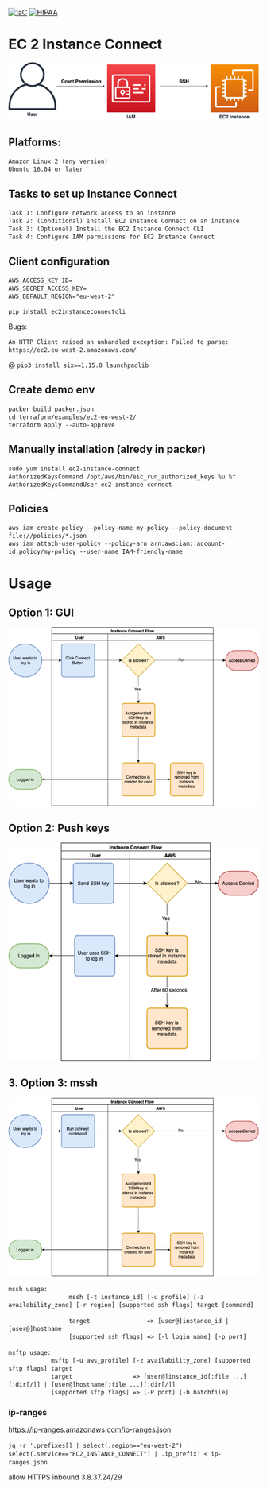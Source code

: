 [![IaC](https://app.soluble.cloud/api/v1/public/badges/900d1b3f-d0b7-4d33-baed-6112d472f5ed.svg)](https://app.soluble.cloud/repos/details/github.com/nulconaux/d004-ec2-instance-connect-demo)  [![HIPAA](https://app.soluble.cloud/api/v1/public/badges/4d24c538-5c48-4a36-b65c-45e10668964e.svg)](https://app.soluble.cloud/repos/details/github.com/nulconaux/d004-ec2-instance-connect-demo)


# EC 2 Instance Connect

![image info](./images/1.png)


## Platforms:
    Amazon Linux 2 (any version)
    Ubuntu 16.04 or later

## Tasks to set up Instance Connect
```
Task 1: Configure network access to an instance
Task 2: (Conditional) Install EC2 Instance Connect on an instance
Task 3: (Optional) Install the EC2 Instance Connect CLI
Task 4: Configure IAM permissions for EC2 Instance Connect
```

## Client configuration
```
AWS_ACCESS_KEY_ID=
AWS_SECRET_ACCESS_KEY=
AWS_DEFAULT_REGION="eu-west-2"
```

`pip install ec2instanceconnectcli`

Bugs: 
```
An HTTP Client raised an unhandled exception: Failed to parse: https://ec2.eu-west-2.amazonaws.com/
```

@ `pip3 install six==1.15.0 launchpadlib`


## Create demo env

```
packer build packer.json
cd terraform/examples/ec2-eu-west-2/
terraform apply --auto-approve
```


    
## Manually installation (alredy in packer)


```
sudo yum install ec2-instance-connect
AuthorizedKeysCommand /opt/aws/bin/eic_run_authorized_keys %u %f
AuthorizedKeysCommandUser ec2-instance-connect
```

## Policies
```
aws iam create-policy --policy-name my-policy --policy-document file://policies/*.json
aws iam attach-user-policy --policy-arn arn:aws:iam::account-id:policy/my-policy --user-name IAM-friendly-name
```


# Usage

## Option 1: GUI
![gui](./images/4.png)

## Option 2: Push keys
![push](./images/2.png)

## 3. Option 3: mssh
![mssh](./images/3.png)





```
mssh usage:
                 mssh [-t instance_id] [-u profile] [-z availability_zone] [-r region] [supported ssh flags] target [command]
     
                 target                => [user@]instance_id | [user@]hostname
                 [supported ssh flags] => [-l login_name] [-p port]

msftp usage:
            msftp [-u aws_profile] [-z availability_zone] [supported sftp flags] target
            target                 => [user@]instance_id[:file ...][:dir[/]] | [user@]hostname[:file ...][:dir[/]]
            [supported sftp flags] => [-P port] [-b batchfile]
```


### ip-ranges

https://ip-ranges.amazonaws.com/ip-ranges.json

`jq -r '.prefixes[] | select(.region=="eu-west-2") | select(.service=="EC2_INSTANCE_CONNECT") | .ip_prefix' < ip-ranges.json`

allow HTTPS inbound 3.8.37.24/29

